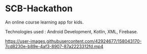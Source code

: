 # SCB-Hackathon

An online course learning app for kids.

Technologies used : Android Development, Kotlin, XML, Firebase.




https://user-images.githubusercontent.com/42924677/158043170-7cd8230e-b89e-4af3-8907-87a2223312fd.mp4

